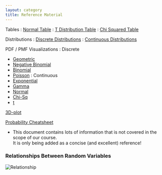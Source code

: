 ```yaml
---
layout: category
title: Reference Material
---
```


Tables
: [Normal Table](https://stat400.github.io/PDFs/reference_materials/normal_table.pdf)
: [T Distribution Table](https://stat400.github.io/PDFs/reference_materials/t_dist_table.pdf)
: [Chi Squared Table](https://stat400.github.io/PDFs/reference_materials/chi_sq_table.pdf)
<!-- : [Poisson Table](https://stat400.github.io/PDFs/reference_materials/PoissonCDF.pdf) -->

Distributions
: [Discrete Distributions](https://stat400.github.io/PDFs/reference_materials/discrete_distributions.pdf)
: [Continuous Distributions](https://stat400.github.io/PDFs/reference_materials/continuous_distributions.pdf)

PDF / PMF Visualizations
: Discrete
* [Geometric](https://homepage.divms.uiowa.edu/~mbognar/applets/geo1.html)
* [Negative Binomial](https://homepage.divms.uiowa.edu/~mbognar/applets/nb2.html)
* [Binomial](https://homepage.divms.uiowa.edu/~mbognar/applets/bin.html)
* [Poisson](https://homepage.divms.uiowa.edu/~mbognar/applets/pois.html)
: Continuous
* [Exponential](https://homepage.divms.uiowa.edu/~mbognar/applets/exp.html)
* [Gamma](https://homepage.divms.uiowa.edu/~mbognar/applets/gamma.html)
* [Normal](https://homepage.divms.uiowa.edu/~mbognar/applets/normal.html)
* [Chi-Sq](https://homepage.divms.uiowa.edu/~mbognar/applets/chisq.html)
* [t](https://homepage.divms.uiowa.edu/~mbognar/applets/t.html)

[3D-plot](https://www.monroecc.edu/faculty/paulseeburger/calcnsf/CalcPlot3D/)

[Probability Cheatsheet](https://stat400.github.io/PDFs/reference_materials/probability_cheat_sheet.pdf)
- This document contains lots of information that is not covered in the scope of our course. <br> It is only being added as a concise (and excellent) reference!

### Relationships Between Random Variables

![Relationship](https://stat400.github.io/PDFs/reference_materials/R.png)
